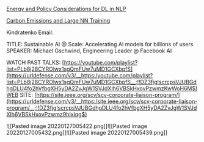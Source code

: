 [Energy and Policy Considerations for DL in NLP](https://arxiv.org/abs/1906.02243)

[Carbon Emissions and Large NN Training](https://arxiv.org/abs/2104.10350)

Kindratenko Email: 

TITLE: Sustainable AI @ Scale: Accelerating AI models for billions of users   
SPEAKER: Michael Gschwind, Engineering Leader @ Facebook AI 

WATCH PAST TALKS: [https://youtube.com/playlist?list=PLb8j28CYROlwx1sgQmFUw7uMD1GCXbpfS](https://urldefense.com/v3/__https:/youtube.com/playlist?list=PLb8j28CYROlwx1sgQmFUw7uMD1GCXbpfS__;!!DZ3fjg!scrcpsVJUBGdhgDLU4fo2hVfbgXH5yDA2ZvJgW1SVJdXIh6VBSkHxovPzwmzKwWoH6M$)WEB SITE: [https://site.ieee.org/scv/scv-corporate-liaison-program/](https://urldefense.com/v3/__https:/site.ieee.org/scv/scv-corporate-liaison-program/__;!!DZ3fjg!scrcpsVJUBGdhgDLU4fo2hVfbgXH5yDA2ZvJgW1SVJdXIh6VBSkHxovPzwmz9hIxIqg$)

![[Pasted image 20220127005422.png]]![[Pasted image 20220127005432.png]]![[Pasted image 20220127005439.png]]